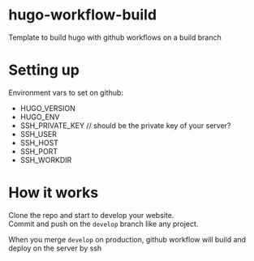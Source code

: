 # hugo-workflow-build
Template to build hugo with github workflows on a build branch

# Setting up
Environment vars to set on github:
- HUGO_VERSION
- HUGO_ENV
- SSH_PRIVATE_KEY // should be the private key of your server?
- SSH_USER
- SSH_HOST
- SSH_PORT
- SSH_WORKDIR


# How it works
Clone the repo and start to develop your website.  
Commit and push on the `develop` branch like any project.  
  
When you merge `develop` on production, github workflow will build and deploy on the server by ssh
